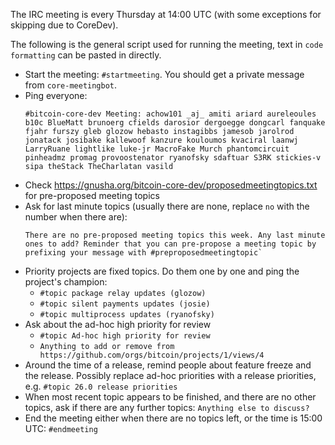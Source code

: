 The IRC meeting is every Thursday at 14:00 UTC (with some exceptions for skipping due to CoreDev).

The following is the general script used for running the meeting, text in `code formatting` can be pasted in directly.

* Start the meeting: `#startmeeting`. You should get a private message from `core-meetingbot`.
* Ping everyone:
    ```
    #bitcoin-core-dev Meeting: achow101 _aj_ amiti ariard aureleoules b10c BlueMatt brunoerg cfields darosior dergoegge dongcarl fanquake fjahr furszy gleb glozow hebasto instagibbs jamesob jarolrod jonatack josibake kallewoof kanzure kouloumos kvaciral laanwj LarryRuane lightlike luke-jr MacroFake Murch phantomcircuit pinheadmz promag provoostenator ryanofsky sdaftuar S3RK stickies-v sipa theStack TheCharlatan vasild
    ```
* Check https://gnusha.org/bitcoin-core-dev/proposedmeetingtopics.txt for pre-proposed meeting topics
* Ask for last minute topics (usually there are none, replace `no` with the number when there are):
    ```
    There are no pre-proposed meeting topics this week. Any last minute ones to add? Reminder that you can pre-propose a meeting topic by prefixing your message with #preproposedmeetingtopic`
    ```
* Priority projects are fixed topics. Do them one by one and ping the project's champion:
  * `#topic package relay updates (glozow)`
  * `#topic silent payments updates (josie)`
  * `#topic multiprocess updates (ryanofsky)`
* Ask about the ad-hoc high priority for review
  * `#topic Ad-hoc high priority for review`
  * `Anything to add or remove from https://github.com/orgs/bitcoin/projects/1/views/4`
* Around the time of a release, remind people about feature freeze and the release. Possibly replace ad-hoc priorities with a release priorities, e.g. `#topic 26.0 release priorities`
* When most recent topic appears to be finished, and there are no other topics, ask if there are any further topics: `Anything else to discuss?`
* End the meeting either when there are no topics left, or the time is 15:00 UTC: `#endmeeting`